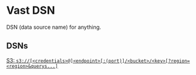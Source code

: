 # Vast DSN

DSN (data source name) for anything.

## DSNs

[S3: `s3://[<credentials>@]<endpoint>[:(port)]/<bucket>/<key>[?region=<region>&querys...]`](s3_dsn/README.md)
